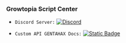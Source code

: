 ### Growtopia Script Center

* `Discord Server:` [![Discord](https://img.shields.io/discord/1312950262306181130)](https://growtopiascript.my.id)

* `Custom API GENTAHAX Docs:` 
[
![Static Badge](https://img.shields.io/badge/GentaHaxDocs-click-red)
](https://github.com/MonarchSatan/Lua-Docs/blob/main/customapi.md)
